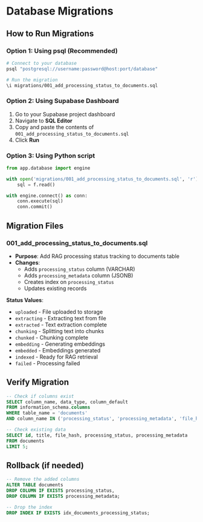 # Database Migrations

## How to Run Migrations

### Option 1: Using psql (Recommended)

```bash
# Connect to your database
psql "postgresql://username:password@host:port/database"

# Run the migration
\i migrations/001_add_processing_status_to_documents.sql
```

### Option 2: Using Supabase Dashboard

1. Go to your Supabase project dashboard
2. Navigate to **SQL Editor**
3. Copy and paste the contents of `001_add_processing_status_to_documents.sql`
4. Click **Run**

### Option 3: Using Python script

```python
from app.database import engine

with open('migrations/001_add_processing_status_to_documents.sql', 'r') as f:
    sql = f.read()

with engine.connect() as conn:
    conn.execute(sql)
    conn.commit()
```

## Migration Files

### 001_add_processing_status_to_documents.sql
- **Purpose**: Add RAG processing status tracking to documents table
- **Changes**:
  - Adds `processing_status` column (VARCHAR)
  - Adds `processing_metadata` column (JSONB)
  - Creates index on `processing_status`
  - Updates existing records

**Status Values**:
- `uploaded` - File uploaded to storage
- `extracting` - Extracting text from file
- `extracted` - Text extraction complete
- `chunking` - Splitting text into chunks
- `chunked` - Chunking complete
- `embedding` - Generating embeddings
- `embedded` - Embeddings generated
- `indexed` - Ready for RAG retrieval
- `failed` - Processing failed

## Verify Migration

```sql
-- Check if columns exist
SELECT column_name, data_type, column_default
FROM information_schema.columns
WHERE table_name = 'documents'
AND column_name IN ('processing_status', 'processing_metadata', 'file_hash');

-- Check existing data
SELECT id, title, file_hash, processing_status, processing_metadata
FROM documents
LIMIT 5;
```

## Rollback (if needed)

```sql
-- Remove the added columns
ALTER TABLE documents
DROP COLUMN IF EXISTS processing_status,
DROP COLUMN IF EXISTS processing_metadata;

-- Drop the index
DROP INDEX IF EXISTS idx_documents_processing_status;
```
